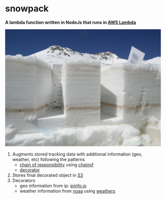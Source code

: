 snowpack
========

__A lambda function written in NodeJs that runs in [AWS Lambda](http://aws.amazon.com/lambda/)__

![Snowpack](snowpack.jpg)

1. Augments stored tracking data with additional information (geo, weather, etc) following the patterns
   * [chain of responsibility](http://en.wikipedia.org/wiki/Chain-of-responsibility_pattern) using [chainof](https://www.npmjs.com/package/chainof)
   * [decorator](http://en.wikipedia.org/wiki/Decorator_pattern)
2. Stores final decorated object in [S3](http://aws.amazon.com/s3/)
3. Decorators
   * geo information from ip: [ipinfo.io](http://ipinfo.io/)
   * weather information from [noaa](http://www.noaa.gov/wx.html) using [weathers](https://www.npmjs.com/package/weathers)

